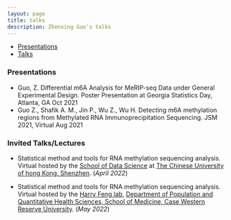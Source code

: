 ```yaml
---
layout: page
title: talks
description: Zhenxing Guo's talks
---
```

<div class="navbar">
    <div class="navbar-inner">
        <ul class="nav">
            <li><a href="#presentation">Presentations</a></li>
            <li><a href="#talks">Talks</a></li>
                      <!-- <li><a href="#techreports">tech reports</a></li> -->
                      <!-- <li><a href="#thesis">dissertation</a></li> -->
        </ul>
    </div>
</div>

### <a name="Presentations"></a> Presentations
* Guo, Z. Differential m6A Analysis for MeRIP-seq Data under General Experimental Design. Poster Presentation at Georgia Statistics Day, Atlanta, GA Oct 2021 
* Guo Z., Shafik A. M., Jin P., Wu Z., Wu H. Detecting m6A methylation regions from Methylated RNA Immunoprecipitation Sequencing. JSM 2021, Virtual  Aug 2021

### <a name="Talks"></a> Invited Talks/Lectures
* Statistical method and tools for RNA methylation sequencing analysis. Virtual hosted by the [School of Data Science](https://www.cuhk.edu.cn/en/taxonomy/term/48) at [The Chinese University of hong Kong, Shenzhen](https://www.cuhk.edu.cn/en). (_April 2022_) 

* Statistical method and tools for RNA methylation sequencing analysis. Virtual hosted by the [Harry Feng lab](https://hfenglab.org/),
[Department of Population and Quantitative Health Sciences, School of
Medicine, Case Western Reserve University](https://case.edu/medicine/pqhs/). (_May 2022_)

<!--- * Including Historical Data in Clinical Trial Analysis. Summer school at Shandong University, Virtual hosted by [Rong Liu,PhD](https://www.linkedin.com/in/rong-liu-2a19305/) from [Bristol Myers Squibb](https://www.bms.com/). (_July 2021_) --->

